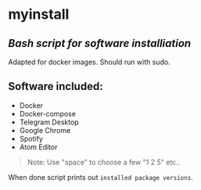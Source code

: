 # myinstall
## _Bash script for software installiation_


Adapted for docker images. Should run with sudo.
## Software included:
- Docker
- Docker-compose
- Telegram Desktop
- Google Chrome
- Spotify
- Atom Editor

> Note: Use "space" to choose a few "1 2 5" etc..


When done script prints out `installed package versions`.
